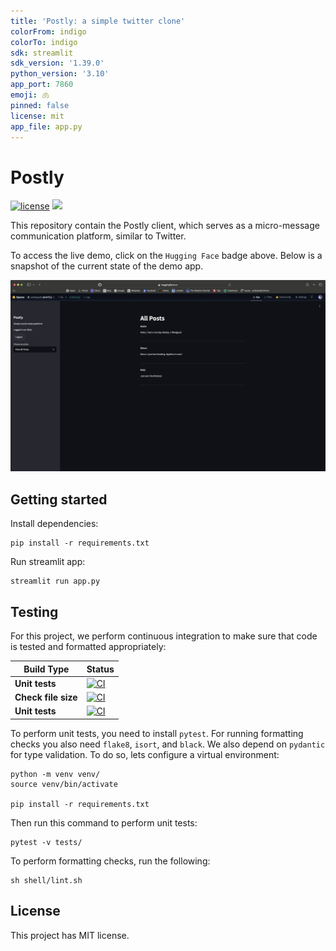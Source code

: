 ```yaml
---
title: 'Postly: a simple twitter clone'
colorFrom: indigo
colorTo: indigo
sdk: streamlit
sdk_version: '1.39.0'
python_version: '3.10'
app_port: 7860
emoji: 🫁
pinned: false
license: mit
app_file: app.py
---
```


# Postly

[![license](https://img.shields.io/github/license/DAVFoundation/captain-n3m0.svg?style=flat-square)](https://github.com/andreped/postly/blob/main/LICENSE.md)
<a target="_blank" href="https://huggingface.co/spaces/andreped/postly"><img src="https://img.shields.io/badge/🤗%20Hugging%20Face-Spaces-yellow.svg"></a>

This repository contain the Postly client, which serves as a micro-message communication platform, similar to Twitter.

To access the live demo, click on the `Hugging Face` badge above. Below is a snapshot of the current state of the demo app.

<img width="1400" alt="Screenshot" src="assets/streamlit-app-demo.png">

## Getting started

Install dependencies:
```
pip install -r requirements.txt
```

Run streamlit app:
```
streamlit run app.py
```

## Testing

For this project, we perform continuous integration to make sure that code is tested and formatted appropriately:

| Build Type | Status |
| - | - |
| **Unit tests** | [![CI](https://github.com/andreped/postly/workflows/Tests/badge.svg)](https://github.com/andreped/postly/actions) |
| **Check file size** | [![CI](https://github.com/andreped/postly/workflows/Check%20file%20size/badge.svg)](https://github.com/andreped/postly/actions) |
| **Unit tests** | [![CI](https://github.com/andreped/postly/workflows/Deploy/badge.svg)](https://github.com/andreped/postly/actions) |

To perform unit tests, you need to install `pytest`. For running formatting checks you also need `flake8`, `isort`, and `black`. We also depend on `pydantic` for type validation. To do so, lets configure a virtual environment:
```
python -m venv venv/
source venv/bin/activate

pip install -r requirements.txt
```

Then run this command to perform unit tests:
```
pytest -v tests/
```

To perform formatting checks, run the following:
```
sh shell/lint.sh
```

## License

This project has MIT license.
